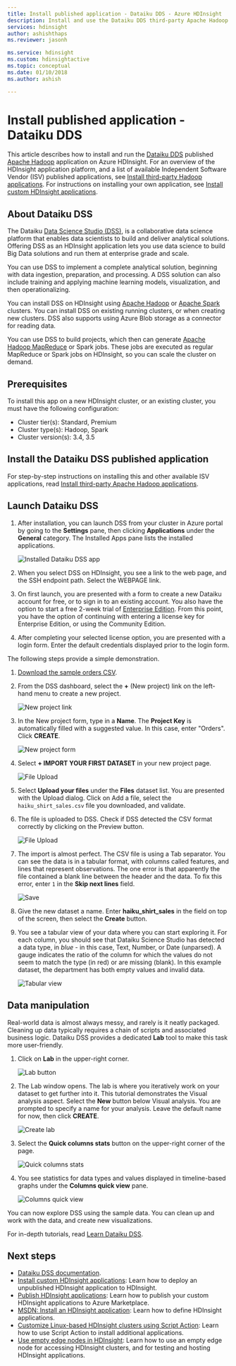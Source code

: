 ```yaml
---
title: Install published application - Dataiku DDS - Azure HDInsight 
description: Install and use the Dataiku DDS third-party Apache Hadoop application.
services: hdinsight
author: ashishthaps
ms.reviewer: jasonh

ms.service: hdinsight
ms.custom: hdinsightactive
ms.topic: conceptual
ms.date: 01/10/2018
ms.author: ashish

---
```

# Install published application - Dataiku DDS

This article describes how to install and run the [Dataiku DDS](https://www.dataiku.com/) published [Apache Hadoop](https://hadoop.apache.org/) application on Azure HDInsight. For an overview of the HDInsight application platform, and a list of available Independent Software Vendor (ISV) published applications, see [Install third-party Hadoop applications](hdinsight-apps-install-applications.md). For instructions on installing your own application, see [Install custom HDInsight applications](hdinsight-apps-install-custom-applications.md).

## About Dataiku DSS

The Dataiku [Data Science Studio (DSS)](https://www.dataiku.com/dss/features/connectivity/), is a collaborative data science platform that enables data scientists to build and deliver analytical solutions. Offering DSS as an HDInsight application lets you use data science to build Big Data solutions and run them at enterprise grade and scale.

You can use DSS to implement a complete analytical solution, beginning with data ingestion, preparation, and processing. A DSS solution can also include training and applying machine learning models, visualization, and then operationalizing.

You can install DSS on HDInsight using [Apache Hadoop](https://hadoop.apache.org/) or [Apache Spark](https://spark.apache.org/) clusters. You can install DSS on existing running clusters, or when creating new clusters. DSS also supports using Azure Blob storage as a connector for reading data.

You can use DSS to build projects, which then can generate [Apache Hadoop MapReduce](https://hadoop.apache.org/docs/r1.2.1/mapred_tutorial.html)  or Spark jobs. These jobs are executed as regular MapReduce or Spark jobs on HDInsight, so you can scale the cluster on demand.

## Prerequisites

To install this app on a new HDInsight cluster, or an existing cluster, you must have the following configuration:

* Cluster tier(s): Standard, Premium
* Cluster type(s): Hadoop, Spark
* Cluster version(s): 3.4, 3.5

## Install the Dataiku DSS published application

For step-by-step instructions on installing this and other available ISV applications, read [Install third-party Apache Hadoop applications](hdinsight-apps-install-applications.md).

## Launch Dataiku DSS

1. After installation, you can launch DSS from your cluster in Azure portal by going to the **Settings** pane, then clicking **Applications** under the **General** category. The Installed Apps pane lists the installed applications.

    ![Installed Dataiku DSS app](./media/hdinsight-apps-install-dataiku/app.png)

2. When you select DSS on HDInsight, you see a link to the web page, and the SSH endpoint path. Select the WEBPAGE link.

3. On first launch, you are presented with a form to create a new Dataiku account for free, or to sign in to an existing account. You also have the option to start a free 2-week trial of [Enterprise Edition](https://www.dataiku.com/dss/editions/). From this point, you have the option of continuing with entering a license key for Enterprise Edition, or using the Community Edition.

4. After completing your selected license option, you are presented with a login form. Enter the default credentials displayed prior to the login form.

The following steps provide a simple demonstration.

1. [Download the sample orders CSV](https://doc.dataiku.com/tutorials/data/101/haiku_shirt_sales.csv).

2. From the DSS dashboard, select the **+** (New project) link on the left-hand menu to create a new project.

    ![New project link](./media/hdinsight-apps-install-dataiku/new-project.png)

3. In the New project form, type in a **Name**. The **Project Key** is automatically filled with a suggested value. In this case, enter "Orders". Click **CREATE**.

    ![New project form](./media/hdinsight-apps-install-dataiku/new-project-form.png)

4. Select **+ IMPORT YOUR FIRST DATASET** in your new project page.

    ![File Upload](./media/hdinsight-apps-install-dataiku/import-dataset.png)

5. Select **Upload your files** under the **Files** dataset list. You are presented with the Upload dialog. Click on Add a file, select the `haiku_shirt_sales.csv` file you downloaded, and validate.

6. The file is uploaded to DSS. Check if DSS detected the CSV format correctly by clicking on the Preview button.

    ![File Upload](./media/hdinsight-apps-install-dataiku/preview.png)

7. The import is almost perfect. The CSV file is using a Tab separator. You can see the data is in a tabular format, with columns called features, and lines that represent observations. The one error is that apparently the file contained a blank line between the header and the data. To fix this error, enter `1` in the **Skip next lines** field.

    ![Save](./media/hdinsight-apps-install-dataiku/skip-lines.png)

8. Give the new dataset a name. Enter **haiku_shirt_sales** in the field on top of the screen, then select the **Create** button.

9. You see a tabular view of your data where you can start exploring it. For each column, you should see that Dataiku Science Studio has detected a data type, in _blue_ - in this case, Text, Number, or Date (unparsed). A gauge indicates the ratio of the column for which the values do not seem to match the type (in red) or are missing (blank). In this example dataset, the department has both empty values and invalid data.

    ![Tabular view](./media/hdinsight-apps-install-dataiku/viewing-dataset.png)

## Data manipulation

Real-world data is almost always messy, and rarely is it neatly packaged. Cleaning up data typically requires a chain of scripts and associated business logic. Dataiku DSS provides a dedicated **Lab** tool to make this task more user-friendly.

1. Click on **Lab** in the upper-right corner.

    ![Lab button](./media/hdinsight-apps-install-dataiku/lab-button.png)

2. The Lab window opens. The lab is where you iteratively work on your dataset to get further into it. This tutorial demonstrates the Visual analysis aspect. Select the **New** button below Visual analysis. You are prompted to specify a name for your analysis. Leave the default name for now, then click **CREATE**.

    ![Create lab](./media/hdinsight-apps-install-dataiku/create-lab.png)

3. Select the **Quick columns stats** button on the upper-right corner of the page.

    ![Quick columns stats](./media/hdinsight-apps-install-dataiku/quick-column-stats.png)

4. You see statistics for data types and values displayed in timeline-based graphs under the **Columns quick view** pane.

    ![Columns quick view](./media/hdinsight-apps-install-dataiku/columns-quick-view.png)

You can now explore DSS using the sample data. You can clean up and work with the data, and create new visualizations.

For in-depth tutorials, read [Learn Dataiku DSS](https://www.dataiku.com/learn/).

## Next steps

* [Dataiku DSS documentation](https://doc.dataiku.com/dss/latest/).
* [Install custom HDInsight applications](hdinsight-apps-install-custom-applications.md): Learn how to deploy an unpublished HDInsight application to HDInsight.
* [Publish HDInsight applications](hdinsight-apps-publish-applications.md): Learn how to publish your custom HDInsight applications to Azure Marketplace.
* [MSDN: Install an HDInsight application](https://msdn.microsoft.com/library/mt706515.aspx): Learn how to define HDInsight applications.
* [Customize Linux-based HDInsight clusters using Script Action](hdinsight-hadoop-customize-cluster-linux.md): Learn how to use Script Action to install additional applications.
* [Use empty edge nodes in HDInsight](hdinsight-apps-use-edge-node.md): Learn how to use an empty edge node for accessing HDInsight clusters, and for testing and hosting HDInsight applications.
